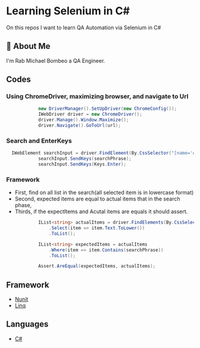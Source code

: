 
# Learning Selenium in C#

On this repos I want to learn QA Automation via Selenium in C#

## 🚀 About Me
I'm Rab Michael Bombeo a QA Engineer.

## Codes

### Using ChromeDriver, maximizing browser, and navigate to Url
```C#
            new DriverManager().SetUpDriver(new ChromeConfig());
            IWebDriver driver = new ChromeDriver();
            driver.Manage().Window.Maximize();
            driver.Navigate().GoToUrl(url);
```
### Search and EnterKeys
```C#
  IWebElement searchInput = driver.FindElement(By.CssSelector("[name='q']"));
            searchInput.SendKeys(searchPhrase);
            searchInput.SendKeys(Keys.Enter);
```
### Framework

 - First, find on all list in the search(all selected item is in lowercase format)
 - Second, expected items are equal to actual items that in the search phase,
 - Thirds, if the expectItems and Acutal items are equals it should assert.

```C#
            IList<string> actualItems = driver.FindElements(By.CssSelector(".repo-list-item"))
                .Select(item => item.Text.ToLower())
                .ToList();

            IList<string> expectedItems = actualItems
                .Where(item => item.Contains(searchPhrase))
                .ToList();

            Assert.AreEqual(expectedItems, actualItems);
```

## Framework

 - [Nunit](https://nunit.org/)
 - [Linq](https://www.c-sharpcorner.com/UploadFile/72d20e/concept-of-linq-with-C-Sharp/)

## Languages

 - [C#](https://docs.microsoft.com/en-us/dotnet/csharp/)

